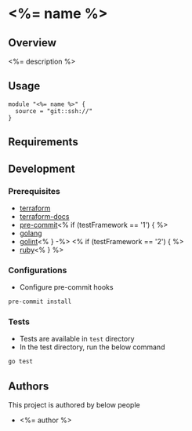 # <%= name %>

## Overview

<%= description %>

## Usage

```hcl
module "<%= name %>" {
  source = "git::ssh://"
}
```

<!-- BEGINNING OF PRE-COMMIT-TERRAFORM DOCS HOOK -->
## Requirements

<!-- END OF PRE-COMMIT-TERRAFORM DOCS HOOK -->

## Development

### Prerequisites

- [terraform](https://learn.hashicorp.com/terraform/getting-started/install#installing-terraform)
- [terraform-docs](https://github.com/segmentio/terraform-docs)
- [pre-commit](https://pre-commit.com/#install)<% if (testFramework == '1') { %>
- [golang](https://golang.org/doc/install#install)
- [golint](https://github.com/golang/lint#installation)<% } -%>
<% if (testFramework == '2') { %>
- [ruby](https://rvm.io/)<% } %>

### Configurations

- Configure pre-commit hooks
```sh
pre-commit install
```

### Tests

- Tests are available in `test` directory
- In the test directory, run the below command
```sh
go test
```

## Authors

This project is authored by below people

- <%= author %>

